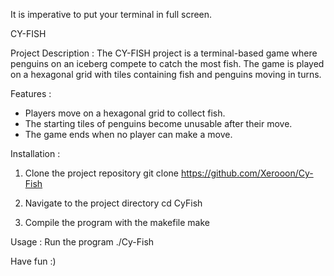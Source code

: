 It is imperative to put your terminal in full screen.

CY-FISH

Project Description :
The CY-FISH project is a terminal-based game where penguins on an iceberg compete to catch the most fish. The game is played on a hexagonal grid with tiles containing fish and penguins moving in turns.

Features :
- Players move on a hexagonal grid to collect fish.
- The starting tiles of penguins become unusable after their move.
- The game ends when no player can make a move.

Installation :
1. Clone the project repository
git clone https://github.com/Xerooon/Cy-Fish

2. Navigate to the project directory
cd CyFish

3. Compile the program with the makefile
make

Usage :
Run the program
./Cy-Fish

Have fun :)
